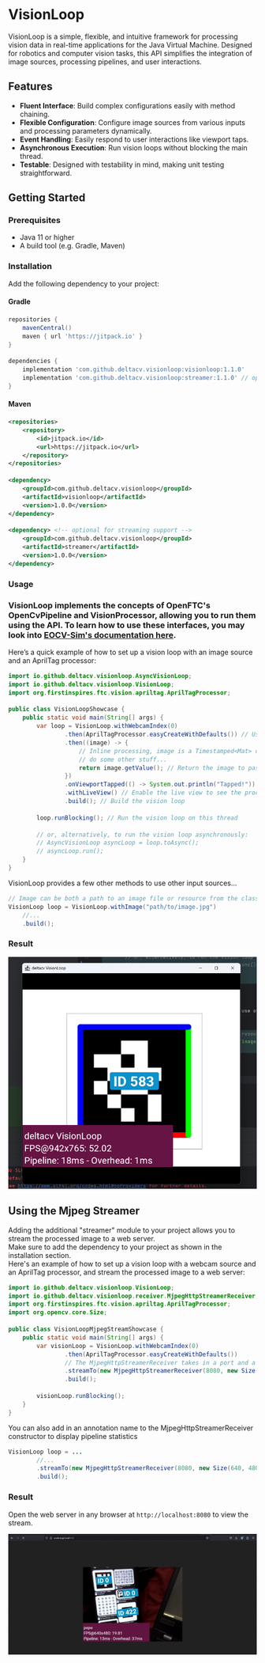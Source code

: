 # VisionLoop

VisionLoop is a simple, flexible, and intuitive framework for processing vision data in real-time applications for the Java Virtual Machine. Designed for robotics and computer vision tasks, this API simplifies the integration of image sources, processing pipelines, and user interactions.

## Features

- **Fluent Interface**: Build complex configurations easily with method chaining.
- **Flexible Configuration**: Configure image sources from various inputs and processing parameters dynamically.
- **Event Handling**: Easily respond to user interactions like viewport taps.
- **Asynchronous Execution**: Run vision loops without blocking the main thread.
- **Testable**: Designed with testability in mind, making unit testing straightforward.

## Getting Started

### Prerequisites

- Java 11 or higher
- A build tool (e.g. Gradle, Maven)

### Installation

Add the following dependency to your project:

#### Gradle 

```groovy
repositories {
    mavenCentral()
    maven { url 'https://jitpack.io' }
}

dependencies {
    implementation 'com.github.deltacv.visionloop:visionloop:1.1.0'
    implementation 'com.github.deltacv.visionloop:streamer:1.1.0' // optional for streaming support
}
```

#### Maven

```xml
<repositories>
    <repository>
        <id>jitpack.io</id>
        <url>https://jitpack.io</url>
    </repository>
</repositories>

<dependency>
    <groupId>com.github.deltacv.visionloop</groupId>
    <artifactId>visionloop</artifactId>
    <version>1.0.0</version>
</dependency>

<dependency> <!-- optional for streaming support -->
    <groupId>com.github.deltacv.visionloop</groupId>
    <artifactId>streamer</artifactId>
    <version>1.0.0</version>
</dependency>
```

### Usage


### VisionLoop implements the concepts of OpenFTC's OpenCvPipeline and VisionProcessor, allowing you to run them using the API. To learn how to use these interfaces, you may look into [EOCV-Sim's documentation here](https://deltacv.gitbook.io/eocv-sim/introduction/pipelines).

Here’s a quick example of how to set up a vision loop with an image source and an AprilTag processor:

```java
import io.github.deltacv.visionloop.AsyncVisionLoop;
import io.github.deltacv.visionloop.VisionLoop;
import org.firstinspires.ftc.vision.apriltag.AprilTagProcessor;

public class VisionLoopShowcase {
    public static void main(String[] args) {
        var loop = VisionLoop.withWebcamIndex(0)
                .then(AprilTagProcessor.easyCreateWithDefaults()) // Use an AprilTag processor to detect tags
                .then((image) -> {
                    // Inline processing, image is a Timestamped<Mat> object.
                    // do some other stuff...
                    return image.getValue(); // Return the image to pass it to the next processor
                })
                .onViewportTapped(() -> System.out.println("Tapped!")) // Print a message when the viewport is tapped
                .withLiveView() // Enable the live view to see the processed image in a window
                .build(); // Build the vision loop

        loop.runBlocking(); // Run the vision loop on this thread

        // or, alternatively, to run the vision loop asynchronously:
        // AsyncVisionLoop asyncLoop = loop.toAsync();
        // asyncLoop.run();
    }
}
```

VisionLoop provides a few other methods to use other input sources...

```java
// Image can be both a path to an image file or resource from the classpath
VisionLoop loop = VisionLoop.withImage("path/to/image.jpg")
    //...
    .build();
```

### Result

![img.png](assets/apriltag_result.png)


## Using the Mjpeg Streamer

Adding the additional "streamer" module to your project allows you to stream the processed image to a web server.<br>
Make sure to add the dependency to your project as shown in the installation section.<br>
Here's an example of how to set up a vision loop with a webcam source and an AprilTag processor, and stream the processed image to a web server:

```java
import io.github.deltacv.visionloop.VisionLoop;
import io.github.deltacv.visionloop.receiver.MjpegHttpStreamerReceiver;
import org.firstinspires.ftc.vision.apriltag.AprilTagProcessor;
import org.opencv.core.Size;

public class VisionLoopMjpegStreamShowcase {
    public static void main(String[] args) {
        var visionLoop = VisionLoop.withWebcamIndex(0)
                .then(AprilTagProcessor.easyCreateWithDefaults())
                // The MjpegHttpStreamerReceiver takes in a port and a size for the stream
                .streamTo(new MjpegHttpStreamerReceiver(8080, new Size(640, 480)))
                .build();

        visionLoop.runBlocking();
    }
}
```

You can also add in an annotation name to the MjpegHttpStreamerReceiver constructor to display pipeline statistics

```java
VisionLoop loop = ...
        //...
        .streamTo(new MjpegHttpStreamerReceiver(8080, new Size(640, 480), "AprilTag Processor"))
        .build();
```

### Result

Open the web server in any browser at `http://localhost:8080` to view the stream.

![img.png](assets/mjpeg_result.png)